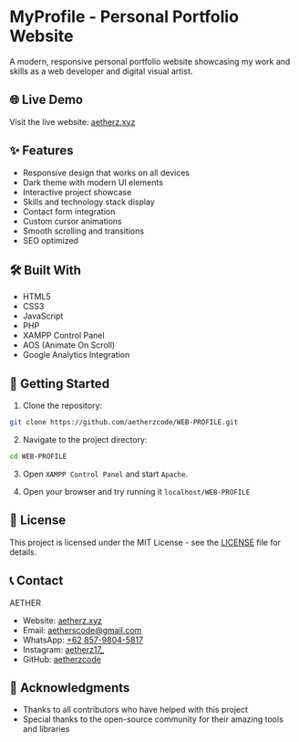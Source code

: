 # MyProfile - Personal Portfolio Website

A modern, responsive personal portfolio website showcasing my work and skills as a web developer and digital visual artist.

## 🌐 Live Demo

Visit the live website: [aetherz.xyz](https://aetherz.xyz)

## ✨ Features

- Responsive design that works on all devices
- Dark theme with modern UI elements
- Interactive project showcase
- Skills and technology stack display
- Contact form integration
- Custom cursor animations
- Smooth scrolling and transitions
- SEO optimized

## 🛠️ Built With

- HTML5
- CSS3
- JavaScript
- PHP
- XAMPP Control Panel
- AOS (Animate On Scroll)
- Google Analytics Integration

## 🚀 Getting Started

1. Clone the repository: 
```bash
git clone https://github.com/aetherzcode/WEB-PROFILE.git
```

2. Navigate to the project directory:
```bash
cd WEB-PROFILE
```

3. Open `XAMPP Control Panel` and start `Apache`.

4. Open your browser and try running it `localhost/WEB-PROFILE`

## 📝 License

This project is licensed under the MIT License - see the [LICENSE](LICENSE) file for details.

## 📞 Contact

AETHER
- Website: [aetherz.xyz](https://aetherz.xyz)
- Email: aetherscode@gmail.com
- WhatsApp: [+62 857-9804-5817](https://wa.me/6285798045817)
- Instagram: [aetherz17_](https://instagram.com/aetherz17_)
- GitHub: [aetherzcode](https://github.com/aetherzcode)

## 🙏 Acknowledgments

- Thanks to all contributors who have helped with this project
- Special thanks to the open-source community for their amazing tools and libraries
